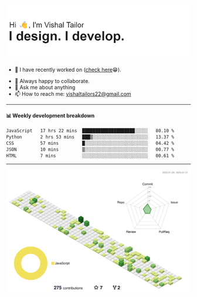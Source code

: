![Hi, I'm Vishal Tailor. I design. I develop.](https://github.com/vishaltailors/vishaltailors/blob/main/header.png?raw=true)

- 🔭 I have recently worked on ([check here](https://vishaltailor.com)😁).
<!-- - 🎦 Currently watching: JavaScript: The Hard Parts By Will Sentance. -->
- 👯 Always happy to collaborate.
- 💬 Ask me about anything
- 📫 How to reach me: <a href="mailto:vishaltailors22@gmail.com">vishaltailors22@gmail.com</a>

<hr /> 
<h4>📊 Weekly development breakdown</h4>
<!--START_SECTION:waka-->

```txt
JavaScript   17 hrs 22 mins  ████████████████████░░░░░   80.10 %
Python       2 hrs 53 mins   ███▒░░░░░░░░░░░░░░░░░░░░░   13.37 %
CSS          57 mins         █░░░░░░░░░░░░░░░░░░░░░░░░   04.42 %
JSON         10 mins         ▒░░░░░░░░░░░░░░░░░░░░░░░░   00.77 %
HTML         7 mins          ░░░░░░░░░░░░░░░░░░░░░░░░░   00.61 %
```

<!--END_SECTION:waka-->
<hr /> 

![](./profile-3d-contrib/profile-green-animate.svg)
